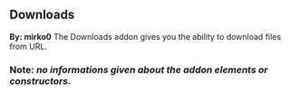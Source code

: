 ## Downloads
**By: mirko0**
The Downloads addon gives you the ability to download files from URL.
<br>

### Note: *no informations given about the addon elements or constructors.*
